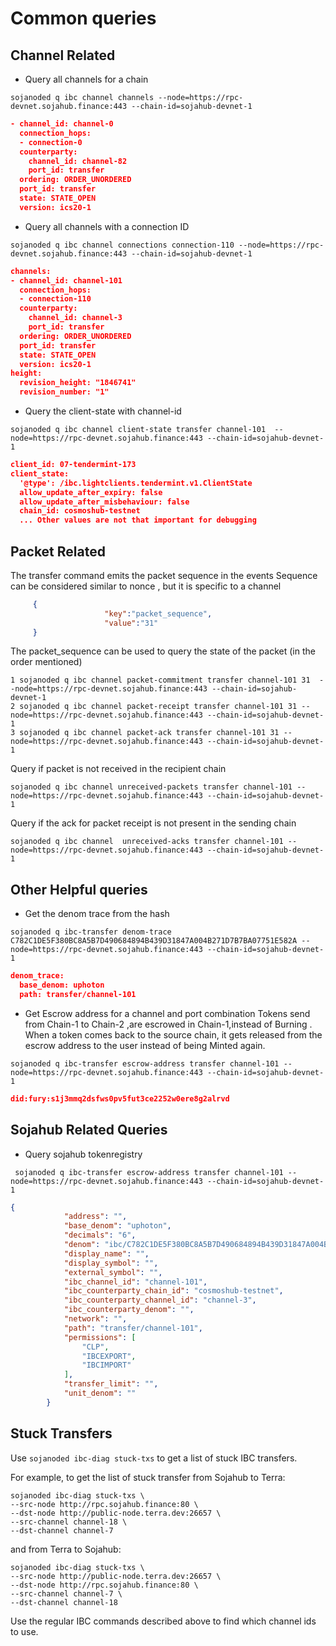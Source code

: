 # Common queries 

## Channel Related

- Query all channels for a chain
```shell
sojanoded q ibc channel channels --node=https://rpc-devnet.sojahub.finance:443 --chain-id=sojahub-devnet-1
```
```json
- channel_id: channel-0
  connection_hops:
  - connection-0
  counterparty:
    channel_id: channel-82
    port_id: transfer
  ordering: ORDER_UNORDERED
  port_id: transfer
  state: STATE_OPEN
  version: ics20-1

```

- Query all channels with a connection ID 
```shell
sojanoded q ibc channel connections connection-110 --node=https://rpc-devnet.sojahub.finance:443 --chain-id=sojahub-devnet-1
```
```json
channels:
- channel_id: channel-101
  connection_hops:
  - connection-110
  counterparty:
    channel_id: channel-3
    port_id: transfer
  ordering: ORDER_UNORDERED
  port_id: transfer
  state: STATE_OPEN
  version: ics20-1
height:
  revision_height: "1846741"
  revision_number: "1"
```
- Query the client-state with channel-id

```shell
sojanoded q ibc channel client-state transfer channel-101  --node=https://rpc-devnet.sojahub.finance:443 --chain-id=sojahub-devnet-1
````
```json
client_id: 07-tendermint-173
client_state:
  '@type': /ibc.lightclients.tendermint.v1.ClientState
  allow_update_after_expiry: false
  allow_update_after_misbehaviour: false
  chain_id: cosmoshub-testnet
  ... Other values are not that important for debugging

```

## Packet Related 
The transfer command emits the packet sequence in the events 
Sequence can be considered similar to nonce , but it is specific to a channel
```json
     {
                     "key":"packet_sequence",  
                     "value":"31"
     }
```

The packet_sequence can be used to query the state of the packet (in the order mentioned) 
```shell
1 sojanoded q ibc channel packet-commitment transfer channel-101 31  --node=https://rpc-devnet.sojahub.finance:443 --chain-id=sojahub-devnet-1
2 sojanoded q ibc channel packet-receipt transfer channel-101 31 --node=https://rpc-devnet.sojahub.finance:443 --chain-id=sojahub-devnet-1
3 sojanoded q ibc channel packet-ack transfer channel-101 31 --node=https://rpc-devnet.sojahub.finance:443 --chain-id=sojahub-devnet-1
```


Query if packet is not received in the recipient chain
```shell
sojanoded q ibc channel unreceived-packets transfer channel-101 --node=https://rpc-devnet.sojahub.finance:443 --chain-id=sojahub-devnet-1
```


Query if the ack for packet receipt is not present in the sending chain
```shell
sojanoded q ibc channel  unreceived-acks transfer channel-101 --node=https://rpc-devnet.sojahub.finance:443 --chain-id=sojahub-devnet-1
```

## Other Helpful queries
- Get the denom trace from the hash
```shell
sojanoded q ibc-transfer denom-trace C782C1DE5F380BC8A5B7D490684894B439D31847A004B271D7B7BA07751E582A --node=https://rpc-devnet.sojahub.finance:443 --chain-id=sojahub-devnet-1
```
```json
denom_trace:
  base_denom: uphoton
  path: transfer/channel-101

```

- Get Escrow address for a channel and port combination
Tokens send from Chain-1 to Chain-2 ,are escrowed in Chain-1,instead of Burning .
When a token comes back to the source chain, it gets released from the escrow address to the user instead of being Minted again.  
```shell
sojanoded q ibc-transfer escrow-address transfer channel-101 --node=https://rpc-devnet.sojahub.finance:443 --chain-id=sojahub-devnet-1
```
```json
did:fury:s1j3mmq2dsfws0pv5fut3ce2252w0ere8g2alrvd
```

## Sojahub Related Queries 
- Query sojahub tokenregistry 
```shell
 sojanoded q ibc-transfer escrow-address transfer channel-101 --node=https://rpc-devnet.sojahub.finance:443 --chain-id=sojahub-devnet-1
```
```json
{
            "address": "",
            "base_denom": "uphoton",
            "decimals": "6",
            "denom": "ibc/C782C1DE5F380BC8A5B7D490684894B439D31847A004B271D7B7BA07751E582A",
            "display_name": "",
            "display_symbol": "",
            "external_symbol": "",
            "ibc_channel_id": "channel-101",
            "ibc_counterparty_chain_id": "cosmoshub-testnet",
            "ibc_counterparty_channel_id": "channel-3",
            "ibc_counterparty_denom": "",
            "network": "",
            "path": "transfer/channel-101",
            "permissions": [
                "CLP",
                "IBCEXPORT",
                "IBCIMPORT"
            ],
            "transfer_limit": "",
            "unit_denom": ""
        }
```
## Stuck Transfers

Use `sojanoded ibc-diag stuck-txs` to get a list of stuck IBC transfers.

For example, to get the list of stuck transfer from Sojahub to Terra:

```
sojanoded ibc-diag stuck-txs \
--src-node http://rpc.sojahub.finance:80 \
--dst-node http://public-node.terra.dev:26657 \
--src-channel channel-18 \
--dst-channel channel-7
```

and from Terra to Sojahub:

```
sojanoded ibc-diag stuck-txs \
--src-node http://public-node.terra.dev:26657 \
--dst-node http://rpc.sojahub.finance:80 \
--src-channel channel-7 \
--dst-channel channel-18
```

Use the regular IBC commands described above to find which channel ids to use.